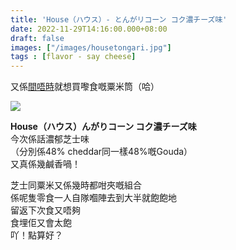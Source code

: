 ```yaml
---
title: 'House（ハウス）- とんがリコーン コク濃チーズ味'
date: 2022-11-29T14:16:00.000+08:00
draft: false
images: ["/images/housetongari.jpg"]
tags : [flavor - say cheese]
---
```


又係[間唔時](https://hidie.net/housecorn/)就想買嚟食嘅粟米筒（哈）  

![](/images/housetongari.jpg)

**House（ハウス）んがりコーン コク濃チーズ味**  
今次係話濃郁芝士味  
（分別係48% cheddar同一樣48%嘅Gouda）  
又真係幾鹹香喎！  
  
芝士同粟米又係幾時都咁夾嘅組合    
係呢隻零食一人自隊嗰陣去到大半就飽飽地  
留返下次食又唔夠  
食埋佢又會太飽  
吖！點算好？  
